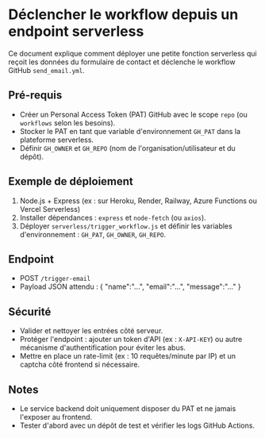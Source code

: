 # Déclencher le workflow depuis un endpoint serverless

Ce document explique comment déployer une petite fonction serverless qui reçoit les données du formulaire de contact et déclenche le workflow GitHub `send_email.yml`.

## Pré-requis

- Créer un Personal Access Token (PAT) GitHub avec le scope `repo` (ou `workflows` selon les besoins).
- Stocker le PAT en tant que variable d'environnement `GH_PAT` dans la plateforme serverless.
- Définir `GH_OWNER` et `GH_REPO` (nom de l'organisation/utilisateur et du dépôt).

## Exemple de déploiement

1. Node.js + Express (ex : sur Heroku, Render, Railway, Azure Functions ou Vercel Serverless)
2. Installer dépendances : `express` et `node-fetch` (ou `axios`).
3. Déployer `serverless/trigger_workflow.js` et définir les variables d'environnement : `GH_PAT`, `GH_OWNER`, `GH_REPO`.

## Endpoint

- POST `/trigger-email`
- Payload JSON attendu : { "name":"...", "email":"...", "message":"..." }

## Sécurité

- Valider et nettoyer les entrées côté serveur.
- Protéger l'endpoint : ajouter un token d'API (ex : `X-API-KEY`) ou autre mécanisme d'authentification pour éviter les abus.
- Mettre en place un rate-limit (ex : 10 requêtes/minute par IP) et un captcha côté frontend si nécessaire.

## Notes

- Le service backend doit uniquement disposer du PAT et ne jamais l'exposer au frontend.
- Tester d'abord avec un dépôt de test et vérifier les logs GitHub Actions.

